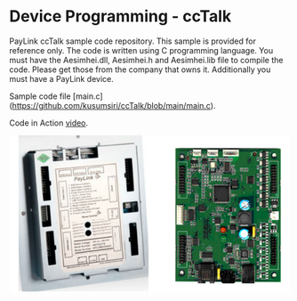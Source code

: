 # Device Programming - ccTalk
PayLink ccTalk sample code repository. This sample is provided for reference only.
The code is written using C programming language.
You must have the Aesimhei.dll, Aesimhei.h and Aesimhei.lib file to compile the code. Please get those from the company that owns it.
Additionally you must have a PayLink device.

Sample code file [main.c] (https://github.com/kusumsiri/ccTalk/blob/main/main.c).

Code in Action [video](https://www.youtube.com/watch?v=wr9LkyMlN3U&ab_channel=KusumsiriWijayaratna).

![The PayLink device](https://github.com/kusumsiri/ccTalk/blob/main/The-Paylink-Device.png)
